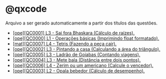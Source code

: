 # @qxcode

Arquivo a ser gerado automaticamente a partir dos títulos das questões.

- [[ope][QC0001] L3 - Sai fora Bhaskara (Cálculo de raízes).](./base/0001/Readme.md#qxcode)
- [[ope][QC0000] L1 - Operações básicas (Imprimindo float formatado).](./base/0000/Readme.md#qxcode)
- [[mat][QC0007] L4 - Tetris (Fazendo a peça cair).](./base/0007/Readme.md#qxcode)
- [[ope][QC0002] L3 - Pintando a casa (Calculando a área do triângulo).](./base/0002/Readme.md#qxcode)
- [[ope][QC0005] L3 - Ladrão de Goiabas (Contando viagens).](./base/0005/Readme.md#qxcode)
- [[ope][QC0004] L3 - Mete bala (Distância entre dois pontos).](./base/0004/Readme.md#qxcode)
- [[ope][QC0006] L4 - Zerim ou um americano (Calcule o vencedor).](./base/0006/Readme.md#qxcode)
- [[ope][QC0003] L2 - Opala bebedor (Cálculo de desempenho).](./base/0003/Readme.md#qxcode)
